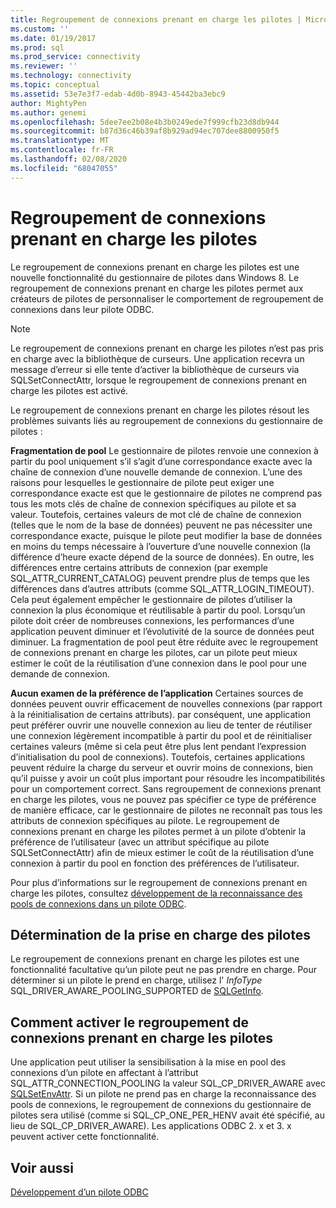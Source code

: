 ```yaml
---
title: Regroupement de connexions prenant en charge les pilotes | Microsoft Docs
ms.custom: ''
ms.date: 01/19/2017
ms.prod: sql
ms.prod_service: connectivity
ms.reviewer: ''
ms.technology: connectivity
ms.topic: conceptual
ms.assetid: 53e7e3f7-edab-4d0b-8943-45442ba3ebc9
author: MightyPen
ms.author: genemi
ms.openlocfilehash: 5dee7ee2b08e4b3b0249ede7f999cfb23d8db944
ms.sourcegitcommit: b87d36c46b39af8b929ad94ec707dee8800950f5
ms.translationtype: MT
ms.contentlocale: fr-FR
ms.lasthandoff: 02/08/2020
ms.locfileid: "68047055"
---
```

# <a name="driver-aware-connection-pooling"></a>Regroupement de connexions prenant en charge les pilotes
Le regroupement de connexions prenant en charge les pilotes est une nouvelle fonctionnalité du gestionnaire de pilotes dans Windows 8. Le regroupement de connexions prenant en charge les pilotes permet aux créateurs de pilotes de personnaliser le comportement de regroupement de connexions dans leur pilote ODBC.  
  
> [!NOTE]  
>  Le regroupement de connexions prenant en charge les pilotes n’est pas pris en charge avec la bibliothèque de curseurs. Une application recevra un message d’erreur si elle tente d’activer la bibliothèque de curseurs via SQLSetConnectAttr, lorsque le regroupement de connexions prenant en charge les pilotes est activé.  
  
 Le regroupement de connexions prenant en charge les pilotes résout les problèmes suivants liés au regroupement de connexions du gestionnaire de pilotes :  
  
 **Fragmentation de pool** Le gestionnaire de pilotes renvoie une connexion à partir du pool uniquement s’il s’agit d’une correspondance exacte avec la chaîne de connexion d’une nouvelle demande de connexion.  L’une des raisons pour lesquelles le gestionnaire de pilote peut exiger une correspondance exacte est que le gestionnaire de pilotes ne comprend pas tous les mots clés de chaîne de connexion spécifiques au pilote et sa valeur.  Toutefois, certaines valeurs de mot clé de chaîne de connexion (telles que le nom de la base de données) peuvent ne pas nécessiter une correspondance exacte, puisque le pilote peut modifier la base de données en moins du temps nécessaire à l’ouverture d’une nouvelle connexion (la différence d’heure exacte dépend de la source de données). En outre, les différences entre certains attributs de connexion (par exemple SQL_ATTR_CURRENT_CATALOG) peuvent prendre plus de temps que les différences dans d’autres attributs (comme SQL_ATTR_LOGIN_TIMEOUT). Cela peut également empêcher le gestionnaire de pilotes d’utiliser la connexion la plus économique et réutilisable à partir du pool. Lorsqu’un pilote doit créer de nombreuses connexions, les performances d’une application peuvent diminuer et l’évolutivité de la source de données peut diminuer. La fragmentation de pool peut être réduite avec le regroupement de connexions prenant en charge les pilotes, car un pilote peut mieux estimer le coût de la réutilisation d’une connexion dans le pool pour une demande de connexion.  
  
 **Aucun examen de la préférence de l’application** Certaines sources de données peuvent ouvrir efficacement de nouvelles connexions (par rapport à la réinitialisation de certains attributs). par conséquent, une application peut préférer ouvrir une nouvelle connexion au lieu de tenter de réutiliser une connexion légèrement incompatible à partir du pool et de réinitialiser certaines valeurs (même si cela peut être plus lent pendant l’expression d’initialisation du pool de connexions). Toutefois, certaines applications peuvent réduire la charge du serveur et ouvrir moins de connexions, bien qu’il puisse y avoir un coût plus important pour résoudre les incompatibilités pour un comportement correct. Sans regroupement de connexions prenant en charge les pilotes, vous ne pouvez pas spécifier ce type de préférence de manière efficace, car le gestionnaire de pilotes ne reconnaît pas tous les attributs de connexion spécifiques au pilote. Le regroupement de connexions prenant en charge les pilotes permet à un pilote d’obtenir la préférence de l’utilisateur (avec un attribut spécifique au pilote SQLSetConnectAttr) afin de mieux estimer le coût de la réutilisation d’une connexion à partir du pool en fonction des préférences de l’utilisateur.  
  
 Pour plus d’informations sur le regroupement de connexions prenant en charge les pilotes, consultez [développement de la reconnaissance des pools de connexions dans un pilote ODBC](../../../odbc/reference/develop-driver/developing-connection-pool-awareness-in-an-odbc-driver.md).  
  
## <a name="determining-driver-support"></a>Détermination de la prise en charge des pilotes  
 Le regroupement de connexions prenant en charge les pilotes est une fonctionnalité facultative qu’un pilote peut ne pas prendre en charge. Pour déterminer si un pilote le prend en charge, utilisez l' *InfoType* SQL_DRIVER_AWARE_POOLING_SUPPORTED de [SQLGetInfo](../../../odbc/reference/syntax/sqlgetinfo-function.md).  
  
## <a name="how-to-enable-driver-aware-connection-pooling"></a>Comment activer le regroupement de connexions prenant en charge les pilotes  
 Une application peut utiliser la sensibilisation à la mise en pool des connexions d’un pilote en affectant à l’attribut SQL_ATTR_CONNECTION_POOLING la valeur SQL_CP_DRIVER_AWARE avec [SQLSetEnvAttr](../../../odbc/reference/syntax/sqlsetenvattr-function.md). Si un pilote ne prend pas en charge la reconnaissance des pools de connexions, le regroupement de connexions du gestionnaire de pilotes sera utilisé (comme si SQL_CP_ONE_PER_HENV avait été spécifié, au lieu de SQL_CP_DRIVER_AWARE). Les applications ODBC 2. x et 3. x peuvent activer cette fonctionnalité.  
  
## <a name="see-also"></a>Voir aussi  
 [Développement d’un pilote ODBC](../../../odbc/reference/develop-driver/developing-an-odbc-driver.md)
